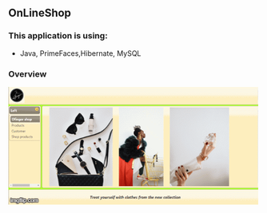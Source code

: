 ## OnLineShop

### This application is using:

* Java, PrimeFaces,Hibernate, MySQL
### Overview
![Alt Text](https://github.com/aleksandramarjanovic/OnLineShop/blob/master/images.gif)
